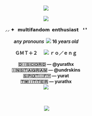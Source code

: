 #### <p align="center"> <img src="https://64.media.tumblr.com/e15a273b3719f0f4979755eaf9a780d4/ace22f30fccd92ec-88/s400x600/25df5f0b376321d487d9e6f5bafaf09f26f46c17.gifv"> <br> <br> <image src="https://www.simpleimageresizer.com/_uploads/photos/4c28145a/image_2024-04-26_223209785_58.png"> <br> ‎ <br> ⸝⸝ ✦ ‎‎ ‎ ‎𝗺𝘂𝗹𝘁𝗶𝗳𝗮𝗻𝗱𝗼𝗺 ‎ ‎‎𝗲𝗻𝘁𝗵𝘂𝘀𝗶𝗮𝘀𝘁 ‎ ‎‎ ‎ ❛ ❜  <br> ‎<br>  𝘢𝘯𝘺 𝘱𝘳𝘰𝘯𝘰𝘶𝘯𝘴 ‎ ‎  ‎  ![](https://64.media.tumblr.com/3e15850a949cc273060398865ec83b3a/cd94cc1891871189-c5/s75x75_c1/a3587e011570b8850544c057ee6fc5ab3bf15b1c.gifv)‎ ‎  ‎ ‎ ‎  16 𝘺𝘦𝘢𝘳𝘴 𝘰𝘭𝘥 <br>  ‎ ‎ ‎ ‎ ‎ ‎ <br> ＧＭＴ＋２  ‎ ‎ ‎ ‎ ‎ ‎![](https://64.media.tumblr.com/c34f1eb037f4ba9352bfc0cede98e003/cd94cc1891871189-2f/s75x75_c1/f91a533a7e41a4274bd0c510499457625e1ccf8a.gifv) ‎ ‎ ‎ ‎  ‎ ‎ ‎ ‎ ‎ｒｏ／ｅｎｇ <br> <br> ​🇩​​🇮​​🇸​​🇨​​🇴​​🇷​​🇩 —​ @yurathx <br> ​🇮​​🇳​​🇸​​🇹​​🇦​​🇬​​🇷​​🇦​​🇲​ — @undrskins <br> ​🇸​​🇵​​🇴​​🇹​​🇮​​🇫​​🇾​ — yurat <br> ​🇹​​🇼​​🇮​​🇹​​🇹​​🇪​​🇷​ — yurathx <br> <img src="https://www.simpleimageresizer.com/_uploads/photos/4c28145a/image_2024-04-26_224108163_51.png"> <br> <br> ‎<br> <br> ‎ <img src="https://64.media.tumblr.com/9311ebd732f72fce5f928c1b6e553ae5/5819b969694778f7-b0/s400x600/330ccded71c2fb7b1cb8d3b0c384ffd355020685.pnj">
